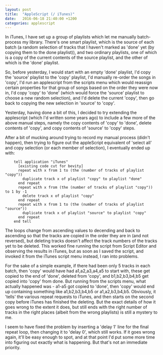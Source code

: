 ```yaml
---
layout: post
title:  "AppleScript (/ iTunes)"
date:   2016-06-18 21:40:00 +1200
categories: applescript
---
```

In iTunes, I have set up a group of playlists which let me manually batch-process my library. There's one smart playlist, which is the source of each batch (a random selection of tracks that I haven't marked as 'done' yet (by copying them to the done playlist)), and two ordinary playlists, one of which is a copy of the current contents of the source playlist, and the other of which is the 'done' playlist.

So, before yesterday, I would start with an empty 'done' playlist, I'd copy the 'source' playlist to the 'copy' playlist, I'd manually re-order the songs in 'copy', I'd run an applescript from the scripts menu which would reassign certain properties for that group of songs based on the order they were now in, I'd copy 'copy' to 'done' (which would force the 'source' playlist to choose a new random selection), and I'd delete the current 'copy', then go back to copying the new selection in 'source' to 'copy'.

Yesterday, having done a bit of this, I decided to try extending the applescript (which I'd written some years ago) to include a few more of the above manual steps, namely the copy contents of 'copy' to 'done', delete contents of 'copy', and copy contents of 'source' to 'copy' steps.

After a bit of mucking around trying to record my manual process (didn't happen), then trying to figure out the appleScript equivalent of 'select all' and copy selection (or each member of selection), I eventually ended up with:

```
    tell application "iTunes"
      [existing code cut for bevity]
      repeat with x from 1 to (the (number of tracks of playlist "copy"))
        duplicate track x of playlist "copy" to playlist "done"
      end repeat
      repeat with x from (the (number of tracks of playlist "copy")) to 1 by -1
        delete track x of playlist "copy"
      end repeat
      repeat with x from 1 to (the (number of tracks of playlist "source"))
        duplicate track x of playlist "source" to playlist "copy"
      end repeat
    end tell
```

The loops change from ascending values to decending and back to ascending so that the tracks are copied in the order they are in (and not reversed), but deleting tracks doesn't affect the track numbers of the tracks yet to be deleted. This worked fine running the script from Script Editor and observing the results in iTunes, but as soon as I saved the script, and invoked it from the iTunes script menu instead, I ran into problems.

For the sake of a simple example, if there had been only 5 tracks in each batch, then 'copy' would have had a1,a2,a3,a4,a5 to start with, these get copied to the end of 'done', deleted from 'copy', and b1,b2,b3,b4,b5 get copied into 'copy' from done. But running from the scripts menu, what actually happened was - a1-a5 got copied to 'done', then 'copy' would end up containing something like a1,b2,b3,b4,b5 or a1,a2,b3,b4,b5. Obviously, it 'tells' the various repeat requests to iTunes, and then starts on the second copy before iTunes has finished the deleting. But the exact details of how it goes wrong to the extent it does, but still ends with the right number of tracks in the right places (albeit from the wrong playlists) is still a mystery to me.

I seem to have fixed the problem by inserting a 'delay 1' line for the final repeat loop, then changing it to 'delay 0', which still works. If it goes wrong again, it'll be easy enough to spot, and at that point I'd put some more time into figuring out exactly what is happening. But that's not an immediate priority.
